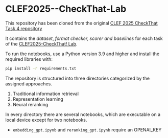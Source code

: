 # CLEF2025--CheckThat-Lab
This repository has been cloned from the original [CLEF 2025 CheckThat Task 4 repository](https://gitlab.com/checkthat_lab/clef2025-checkthat-lab/-/tree/main/task4)

It contains the _dataset_, _format checker, scorer and baselines_ for each task of the [CLEF2025-CheckThat! Lab](https://checkthat.gitlab.io/).

To run the notebooks, use a Python version 3.9 and higher and install the required libraries with:

```bash
pip install -r requirements.txt
```

The repository is structured into three directories categorized by the assigned approaches.
1. Traditional information retrieval
2. Representation learning
3. Neural reranking

In every directory there are several notebooks, which are executable on a local device except for two notebooks.
- `embedding_gpt.ipynb` and `reranking_gpt.ipynb` require an OPENAI_KEY


